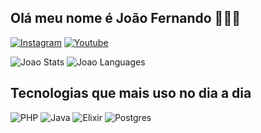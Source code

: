 ## Olá meu nome é João Fernando 👋👋👋

[![Instagram](https://img.shields.io/badge/Instagram-E4405F?style=for-the-badge&logo=instagram&logoColor=white)](https://www.instagram.com/joaofernando.fenet/)
[![Youtube](https://img.shields.io/badge/YouTube-FF0000?style=for-the-badge&logo=youtube&logoColor=white)](https://www.youtube.com/@joaofernando818)

![Joao Stats](https://github-readme-stats.vercel.app/api?username=Joao-Fernando-CB&show_icons=true&theme=material-palenight&include_all_commits=true&count_private=true)
![Joao Languages](https://github-readme-stats.vercel.app/api/top-langs/?username=Joao-Fernando-cb&langs_count=8&theme=material-palenight&layout=compact)

## Tecnologias que mais uso no dia a dia

![PHP](https://img.shields.io/badge/PHP-777BB4?style=for-the-badge&logo=php&logoColor=white)
![Java](https://img.shields.io/badge/Java-ED8B00?style=for-the-badge&logo=openjdk&logoColor=white)
![Elixir](https://img.shields.io/badge/Elixir-4B275F?style=for-the-badge&logo=elixir&logoColor=white)
![Postgres](https://img.shields.io/badge/PostgreSQL-316192?style=for-the-badge&logo=postgresql&logoColor=white)
